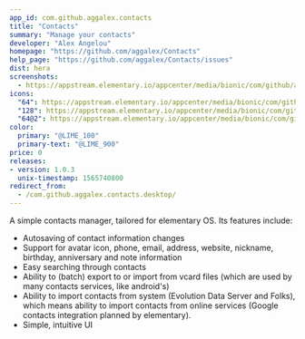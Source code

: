 ```yaml
---
app_id: com.github.aggalex.contacts
title: "Contacts"
summary: "Manage your contacts"
developer: "Alex Angelou"
homepage: "https://github.com/aggalex/Contacts"
help_page: "https://github.com/aggalex/Contacts/issues"
dist: hera
screenshots:
  - https://appstream.elementary.io/appcenter/media/bionic/com/github/aggalex.contacts/FF0EB133B084B100293F53907EBAF764/screenshots/image-1_orig.png
icons:
  "64": https://appstream.elementary.io/appcenter/media/bionic/com/github/aggalex.contacts/FF0EB133B084B100293F53907EBAF764/icons/64x64/com.github.aggalex.contacts_com.github.aggalex.contacts.png
  "128": https://appstream.elementary.io/appcenter/media/bionic/com/github/aggalex.contacts/FF0EB133B084B100293F53907EBAF764/icons/128x128/com.github.aggalex.contacts_com.github.aggalex.contacts.png
  "64@2": https://appstream.elementary.io/appcenter/media/bionic/com/github/aggalex.contacts/FF0EB133B084B100293F53907EBAF764/icons/64x64@2/com.github.aggalex.contacts_com.github.aggalex.contacts.png
color:
  primary: "@LIME_100"
  primary-text: "@LIME_900"
price: 0
releases:
- version: 1.0.3
  unix-timestamp: 1565740800
redirect_from:
  - /com.github.aggalex.contacts.desktop/
---
```


<p>A simple contacts manager, tailored for elementary OS. Its features include:</p>
<ul>
  <li>Autosaving of contact information changes</li>
  <li>Support for avatar icon, phone, email, address, website, nickname, birthday, anniversary and note information</li>
  <li>Easy searching through contacts</li>
  <li>Ability to (batch) export to or import from vcard files (which are used by many contacts services, like android&apos;s)</li>
  <li>Ability to import contacts from system (Evolution Data Server and Folks), which means ability to import contacts
from online services (Google contacts integration planned by elementary).</li>
  <li>Simple, intuitive UI</li>
</ul>